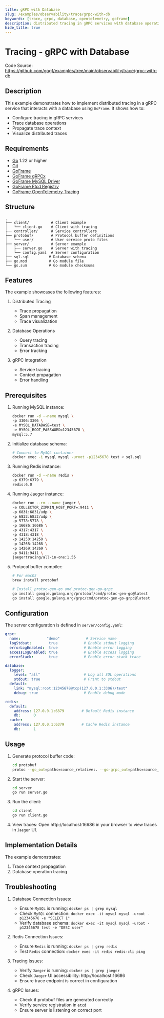 ```yaml
---
title: gRPC with Database
slug: /examples/observability/trace/grpc-with-db
keywords: [trace, grpc, database, opentelemetry, goframe]
description: distributed tracing in gRPC services with database operations using GoFrame
hide_title: true
---
```


# Tracing - gRPC with Database

Code Source: https://github.com/gogf/examples/tree/main/observability/trace/grpc-with-db


## Description

This example demonstrates how to implement distributed tracing in a gRPC service that interacts with a database using `GoFrame`. It shows how to:
- Configure tracing in gRPC services
- Trace database operations
- Propagate trace context
- Visualize distributed traces

## Requirements

- [Go](https://golang.org/dl/) 1.22 or higher
- [Git](https://git-scm.com/downloads)
- [GoFrame](https://goframe.org)
- [GoFrame gRPCx](https://github.com/gogf/gf/tree/master/contrib/rpc/grpcx)
- [GoFrame MySQL Driver](https://github.com/gogf/gf/tree/master/contrib/drivers/mysql)
- [GoFrame Etcd Registry](https://github.com/gogf/gf/tree/master/contrib/registry/etcd)
- [GoFrame OpenTelemetry Tracing](https://github.com/gogf/gf/tree/master/contrib/trace/otlpgrpc)

## Structure

```text
.
├── client/          # Client example
│   └── client.go    # Client with tracing
├── controller/      # Service controllers
├── protobuf/        # Protocol buffer definitions
│   └── user/        # User service proto files
├── server/          # Server example
│   ├── server.go    # Server with tracing
│   └── config.yaml  # Server configuration
├── sql.sql         # Database schema
├── go.mod          # Go module file
└── go.sum          # Go module checksums
```

## Features

The example showcases the following features:
1. Distributed Tracing
   - Trace propagation
   - Span management
   - Trace visualization

2. Database Operations
   - Query tracing
   - Transaction tracing
   - Error tracking

3. gRPC Integration
   - Service tracing
   - Context propagation
   - Error handling

## Prerequisites

1. Running MySQL instance:
   ```bash
   docker run -d --name mysql \
   -p 3306:3306 \
   -e MYSQL_DATABASE=test \
   -e MYSQL_ROOT_PASSWORD=12345678 \
   mysql:5.7
   ```

2. Initialize database schema:
   ```bash
   # Connect to MySQL container
   docker exec -i mysql mysql -uroot -p12345678 test < sql.sql
   ```

3. Running Redis instance:
   ```bash
   docker run -d --name redis \
   -p 6379:6379 \
   redis:6.0
   ```

4. Running Jaeger instance:
   ```bash
   docker run --rm --name jaeger \
   -e COLLECTOR_ZIPKIN_HOST_PORT=:9411 \
   -p 6831:6831/udp \
   -p 6832:6832/udp \
   -p 5778:5778 \
   -p 16686:16686 \
   -p 4317:4317 \
   -p 4318:4318 \
   -p 14250:14250 \
   -p 14268:14268 \
   -p 14269:14269 \
   -p 9411:9411 \
   jaegertracing/all-in-one:1.55
   ```

5. Protocol buffer compiler:
   ```bash
   # For macOS
   brew install protobuf
   
   # Install protoc-gen-go and protoc-gen-go-grpc
   go install google.golang.org/protobuf/cmd/protoc-gen-go@latest
   go install google.golang.org/grpc/cmd/protoc-gen-go-grpc@latest
   ```

## Configuration

The server configuration is defined in `server/config.yaml`:

```yaml
grpc:
  name:            "demo"            # Service name
  logStdout:        true            # Enable stdout logging
  errorLogEnabled:  true            # Enable error logging
  accessLogEnabled: true            # Enable access logging
  errorStack:       true            # Enable error stack trace

database:
  logger:
    level: "all"                    # Log all SQL operations
    stdout: true                    # Print to stdout
  default:
    link: "mysql:root:12345678@tcp(127.0.0.1:3306)/test"
    debug: true                     # Enable debug mode

redis:
  default:
    address: 127.0.0.1:6379        # Default Redis instance
    db:      0
  cache:
    address: 127.0.0.1:6379        # Cache Redis instance
    db:      1
```

## Usage

1. Generate protocol buffer code:
   ```bash
   cd protobuf
   protoc --go_out=paths=source_relative:. --go-grpc_out=paths=source_relative:. ./user/*.proto
   ```

2. Start the server:
   ```bash
   cd server
   go run server.go
   ```

3. Run the client:
   ```bash
   cd client
   go run client.go
   ```

4. View traces:
   Open http://localhost:16686 in your browser to view traces in `Jaeger` UI.

## Implementation Details

The example demonstrates:
1. Trace context propagation
2. Database operation tracing

## Troubleshooting

1. Database Connection Issues:
   - Ensure `MySQL` is running: `docker ps | grep mysql`
   - Check `MySQL` connection: `docker exec -it mysql mysql -uroot -p12345678 -e "SELECT 1"`
   - Verify database schema: `docker exec -it mysql mysql -uroot -p12345678 test -e "DESC user"`

2. Redis Connection Issues:
   - Ensure `Redis` is running: `docker ps | grep redis`
   - Test `Redis` connection: `docker exec -it redis redis-cli ping`

3. Tracing Issues:
   - Verify `Jaeger` is running: `docker ps | grep jaeger`
   - Check `Jaeger` UI accessibility: http://localhost:16686
   - Ensure trace endpoint is correct in configuration

4. gRPC Issues:
   - Check if protobuf files are generated correctly
   - Verify service registration in `etcd`
   - Ensure server is listening on correct port
